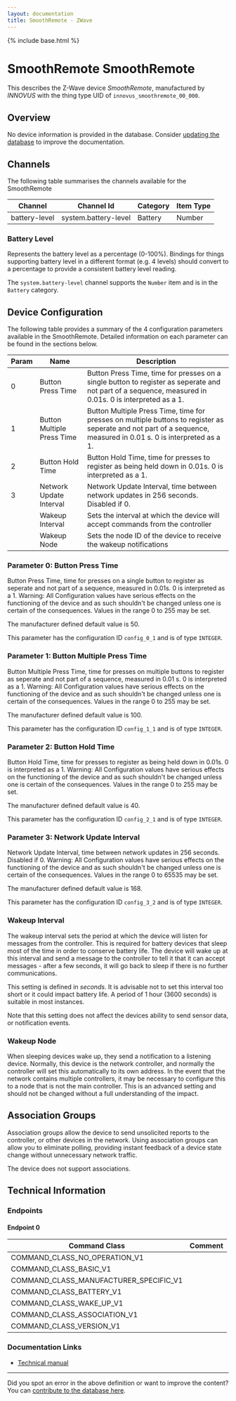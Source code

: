 ```yaml
---
layout: documentation
title: SmoothRemote - ZWave
---
```


{% include base.html %}

# SmoothRemote SmoothRemote
This describes the Z-Wave device *SmoothRemote*, manufactured by *INNOVUS* with the thing type UID of ```innovus_smoothremote_00_000```.

## Overview

No device information is provided in the database. Consider [updating the database](http://www.cd-jackson.com/index.php/zwave/zwave-device-database/zwave-device-list/devicesummary/440) to improve the documentation.

## Channels

The following table summarises the channels available for the SmoothRemote

| Channel | Channel Id | Category | Item Type |
|---------|------------|----------|-----------|
| battery-level | system.battery-level | Battery | Number |

### Battery Level

Represents the battery level as a percentage (0-100%). Bindings for things supporting battery level in a different format (e.g. 4 levels) should convert to a percentage to provide a consistent battery level reading.

The ```system.battery-level``` channel supports the ```Number``` item and is in the ```Battery``` category.



## Device Configuration

The following table provides a summary of the 4 configuration parameters available in the SmoothRemote.
Detailed information on each parameter can be found in the sections below.

| Param | Name  | Description |
|-------|-------|-------------|
| 0 | Button Press Time | Button Press Time, time for presses on a single button to register as seperate and not part of a sequence, measured in 0.01s. 0 is interpreted as a 1. |
| 1 | Button Multiple Press Time | Button Multiple Press Time, time for presses on multiple buttons to register as seperate and not part of a sequence, measured in 0.01 s. 0 is interpreted as a 1. |
| 2 | Button Hold Time | Button Hold Time, time for presses to register as being held down in 0.01s. 0 is interpreted as a 1. |
| 3 | Network Update Interval | Network Update Interval, time between network updates in 256 seconds. Disabled if 0. |
|  | Wakeup Interval | Sets the interval at which the device will accept commands from the controller |
|  | Wakeup Node | Sets the node ID of the device to receive the wakeup notifications |

### Parameter 0: Button Press Time

Button Press Time, time for presses on a single button to register as seperate and not part of a sequence, measured in 0.01s. 0 is interpreted as a 1.
Warning: All Configuration values have serious effects on the functioning of the device and as such shouldn't be changed unless one is certain of the consequences.
Values in the range 0 to 255 may be set.

The manufacturer defined default value is 50.

This parameter has the configuration ID ```config_0_1``` and is of type ```INTEGER```.


### Parameter 1: Button Multiple Press Time

Button Multiple Press Time, time for presses on multiple buttons to register as seperate and not part of a sequence, measured in 0.01 s. 0 is interpreted as a 1.
Warning: All Configuration values have serious effects on the functioning of the device and as such shouldn't be changed unless one is certain of the consequences.
Values in the range 0 to 255 may be set.

The manufacturer defined default value is 100.

This parameter has the configuration ID ```config_1_1``` and is of type ```INTEGER```.


### Parameter 2: Button Hold Time

Button Hold Time, time for presses to register as being held down in 0.01s. 0 is interpreted as a 1.
Warning: All Configuration values have serious effects on the functioning of the device and as such shouldn't be changed unless one is certain of the consequences.
Values in the range 0 to 255 may be set.

The manufacturer defined default value is 40.

This parameter has the configuration ID ```config_2_1``` and is of type ```INTEGER```.


### Parameter 3: Network Update Interval

Network Update Interval, time between network updates in 256 seconds. Disabled if 0.
Warning: All Configuration values have serious effects on the functioning of the device and as such shouldn't be changed unless one is certain of the consequences.
Values in the range 0 to 65535 may be set.

The manufacturer defined default value is 168.

This parameter has the configuration ID ```config_3_2``` and is of type ```INTEGER```.

### Wakeup Interval

The wakeup interval sets the period at which the device will listen for messages from the controller. This is required for battery devices that sleep most of the time in order to conserve battery life. The device will wake up at this interval and send a message to the controller to tell it that it can accept messages - after a few seconds, it will go back to sleep if there is no further communications. 

This setting is defined in *seconds*. It is advisable not to set this interval too short or it could impact battery life. A period of 1 hour (3600 seconds) is suitable in most instances.

Note that this setting does not affect the devices ability to send sensor data, or notification events.

### Wakeup Node

When sleeping devices wake up, they send a notification to a listening device. Normally, this device is the network controller, and normally the controller will set this automatically to its own address.
In the event that the network contains multiple controllers, it may be necessary to configure this to a node that is not the main controller. This is an advanced setting and should not be changed without a full understanding of the impact.


## Association Groups

Association groups allow the device to send unsolicited reports to the controller, or other devices in the network. Using association groups can allow you to eliminate polling, providing instant feedback of a device state change without unnecessary network traffic.

The device does not support associations.
## Technical Information

### Endpoints

#### Endpoint 0

| Command Class | Comment |
|---------------|---------|
| COMMAND_CLASS_NO_OPERATION_V1| |
| COMMAND_CLASS_BASIC_V1| |
| COMMAND_CLASS_MANUFACTURER_SPECIFIC_V1| |
| COMMAND_CLASS_BATTERY_V1| |
| COMMAND_CLASS_WAKE_UP_V1| |
| COMMAND_CLASS_ASSOCIATION_V1| |
| COMMAND_CLASS_VERSION_V1| |

### Documentation Links

* [Technical manual](https://www.cd-jackson.com/zwave_device_uploads/440/smoothremote-00120001-tech.pdf)

---

Did you spot an error in the above definition or want to improve the content?
You can [contribute to the database here](http://www.cd-jackson.com/index.php/zwave/zwave-device-database/zwave-device-list/devicesummary/440).
